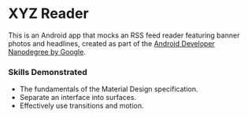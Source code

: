 # XYZ Reader

This is an Android app that mocks an RSS feed reader featuring banner photos and headlines, created as part of the [Android Developer Nanodegree by Google](https://www.udacity.com/course/android-developer-nanodegree-by-google--nd801).

### Skills Demonstrated

- The fundamentals of the Material Design specification.
- Separate an interface into surfaces.
- Effectively use transitions and motion.
